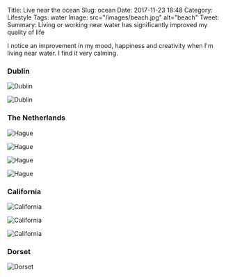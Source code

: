 Title: Live near the ocean
Slug: ocean
Date: 2017-11-23 18:48
Category:  Lifestyle 
Tags: water
Image: src="/images/beach.jpg" alt="beach"
Tweet: 
Summary: Living or working near water has significantly improved my quality of life

I notice an improvement in my mood, happiness and creativity when I'm living near water. I find it very calming.

### Dublin

![Dublin]({filename}../images/dublin.jpg)

![Dublin]({filename}../images/dublin1.jpg)

### The Netherlands

![Hague]({filename}../images/hague.jpg)

![Hague]({filename}../images/amsterdam3.jpg)

![Hague]({filename}../images/amsterdam2.jpg)

![Hague]({filename}../images/amsterdam1.jpg)

### California

![California]({filename}../images/california3.jpg)

![California]({filename}../images/california2.jpg)

![California]({filename}../images/california9.jpg)

### Dorset

![Dorset]({filename}../images/dorset.jpg)
